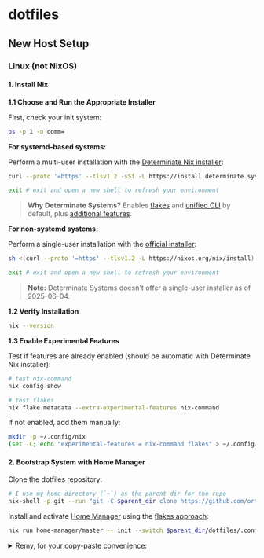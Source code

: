 # dotfiles

## New Host Setup

### Linux (not NixOS)

#### 1. Install Nix

**1.1 Choose and Run the Appropriate Installer**

First, check your init system:

```bash
ps -p 1 -o comm=
```

**For systemd-based systems:**

Perform a multi-user installation with the [Determinate Nix installer](https://zero-to-nix.com/start/install/):

```bash
curl --proto '=https' --tlsv1.2 -sSf -L https://install.determinate.systems/nix | sh -s -- install
```

```bash
exit # exit and open a new shell to refresh your environment
```

> **Why Determinate Systems?** Enables [flakes](https://zero-to-nix.com/concepts/flakes) and [unified CLI](https://zero-to-nix.com/concepts/nix/#unified-cli) by default, plus [additional features](https://github.com/DeterminateSystems/nix-installer/blob/main/README.md#features).

**For non-systemd systems:**

Perform a single-user installation with the [official installer](https://nixos.org/download/#nix-install-linux):

```bash
sh <(curl --proto '=https' --tlsv1.2 -L https://nixos.org/nix/install) --no-daemon
```

```bash
exit # exit and open a new shell to refresh your environment
```

> **Note:** Determinate Systems doesn't offer a single-user installer as of 2025-06-04.

**1.2 Verify Installation**

```bash
nix --version
```

**1.3 Enable Experimental Features**

Test if features are already enabled (should be automatic with Determinate Nix installer):

```bash
# test nix-command
nix config show

# test flakes
nix flake metadata --extra-experimental-features nix-command
```

If not enabled, add them manually:

```bash
mkdir -p ~/.config/nix
(set -C; echo "experimental-features = nix-command flakes" > ~/.config/nix/nix.conf)
```

#### 2. Bootstrap System with Home Manager

Clone the dotfiles repository:

```bash
# I use my home directory (`~`) as the parent dir for the repo
nix-shell -p git --run "git -C $parent_dir clone https://github.com/orthonormalremy/dotfiles.git"
```

Install and activate [Home Manager](https://github.com/nix-community/home-manager) using the [flakes approach](https://nix-community.github.io/home-manager/index.xhtml#sec-flakes-standalone):

```bash
nix run home-manager/master -- init --switch $parent_dir/dotfiles/.config/home-manager
```

<details>
<summary>Remy, for your copy-paste convenience:</summary>

```bash
nix-shell -p git --run "git -C ~ clone https://github.com/orthonormalremy/dotfiles.git"
nix run home-manager/master -- init --switch ~/dotfiles/.config/home-manager
```

</details>
